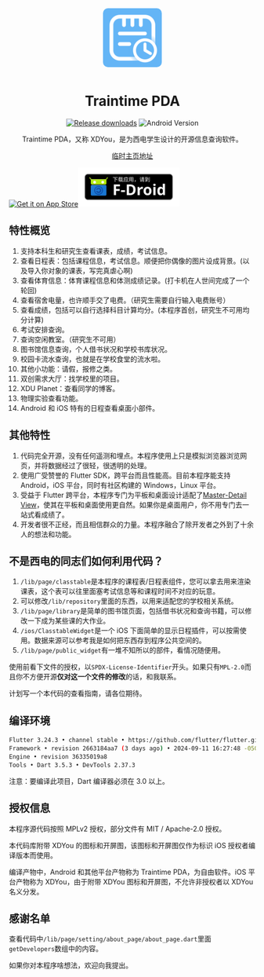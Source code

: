 <div align="center">
<img src="./assets/icon.png" style="border-radius:10px; margin:10px; width:120px" alt="TrainTime PDA">
<h1>Traintime PDA</h1>

[![Release downloads](https://img.shields.io/github/downloads/BenderBlog/traintime_pda/total.svg)](https://GitHub.com/BenderBlog/traintime_pda/releases/) ![Android Version](https://img.shields.io/badge/Android%20API-23%2B-green)

Traintime PDA，又称 XDYou，是为西电学生设计的开源信息查询软件。

[临时主页地址](https://legacy.superbart.top/xdyou.html) 
</div>

[<img src="https://developer.apple.com/assets/elements/badges/download-on-the-app-store.svg"
    alt="Get it on App Store"
    height="80">](https://apps.apple.com/us/app/xdyou/id6461723688?l=zh-Hans-CN)[<img src="https://raw.githubusercontent.com/f-droid/artwork/master/badge/get-it-on-zh-cn.svg"
    alt="Get it on F-Droid"
    height="80">](https://proxy.f-droid.cloudns.be/zh_Hans/packages/io.github.benderblog.traintime_pda/)

## 特性概览

1. 支持本科生和研究生查看课表，成绩，考试信息。
2. 查看日程表：包括课程信息，考试信息。顺便把你偶像的图片设成背景。(以及导入你对象的课表，写完真虐心啊)
3. 查看体育信息：体育课程信息和体测成绩记录。(打卡机在人世间完成了一个轮回)
4. 查看宿舍电量，也许顺手交了电费。（研究生需要自行输入电费账号）
5. 查看成绩，包括可以自行选择科目计算均分。(本程序首创，研究生不可用均分计算)
6. 考试安排查询。
7. 查询空闲教室。（研究生不可用）
8. 图书馆信息查询，个人借书状况和学校书库状况。
9. 校园卡流水查询，也就是在学校食堂的流水啦。
10. 其他小功能：请假，报修之类。
11. 双创需求大厅：找学校里的项目。
12. XDU Planet：查看同学的博客。
13. 物理实验查看功能。
14. Android 和 iOS 特有的日程查看桌面小部件。

## 其他特性

1. 代码完全开源，没有任何遥测和埋点。本程序使用上只是模拟浏览器浏览网页，并将数据经过了很轻，很透明的处理。
2. 使用广受赞誉的 Flutter SDK，跨平台而且性能高。目前本程序能支持 Android，iOS 平台，同时有社区构建的 Windows，Linux 平台。
3. 受益于 Flutter 跨平台，本程序专门为平板和桌面设计适配了[Master-Detail View](https://blogs.windows.com/windowsdeveloper/2017/05/01/master-master-detail-pattern/)，使其在平板和桌面使用更自然。如果你是桌面用户，你不用专门去一站式看成绩了。
4. 开发者很不正经，而且相信群众的力量。本程序融合了除开发者之外到了十余人的想法和功能。

## 不是西电的同志们如何利用代码？

1. `/lib/page/classtable`是本程序的课程表/日程表组件，您可以拿去用来渲染课表，这个表可以往里面塞考试信息等和课程时间不对应的玩意。
2. 可以修改`/lib/repository`里面的东西，以用来适配您的学校相关系统。
3. `/lib/page/library`是简单的图书馆页面，包括借书状况和查询书籍，可以修改一下成为某些课的大作业。
4. `/ios/ClasstableWidget`是一个 iOS 下面简单的显示日程插件，可以按需使用。数据来源可以参考我是如何把东西存到程序公共空间的。
5. `/lib/page/public_widget`有一堆不知所以的部件，看情况随便用。

使用前看下文件的授权，以`SPDX-License-Identifier`开头。如果只有`MPL-2.0`而且你不方便开源**仅对这一个文件的修改**的话，和我联系。

计划写一个本代码的查看指南，请各位期待。

## 编译环境

```bash
Flutter 3.24.3 • channel stable • https://github.com/flutter/flutter.git
Framework • revision 2663184aa7 (3 days ago) • 2024-09-11 16:27:48 -0500
Engine • revision 36335019a8
Tools • Dart 3.5.3 • DevTools 2.37.3
```

注意：要编译此项目，Dart 编译器必须在 3.0 以上。

## 授权信息

本程序源代码按照 MPLv2 授权，部分文件有 MIT / Apache-2.0 授权。

本代码库附带 XDYou 的图标和开屏图，该图标和开屏图仅作为标识 iOS 授权者编译版本而使用。

编译产物中，Android 和其他平台产物称为 Traintime PDA，为自由软件。iOS 平台产物称为 XDYou，由于附带 XDYou 图标和开屏图，不允许非授权者以 XDYou 名义分发。

## 感谢名单

查看代码中`/lib/page/setting/about_page/about_page.dart`里面`getDevelopers`数组中的内容。

如果你对本程序啥想法，欢迎向我提出。
